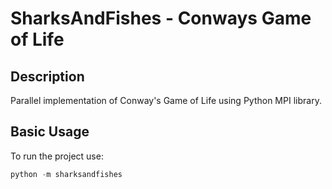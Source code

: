 # SharksAndFishes - Conways Game of Life

## Description
Parallel implementation of Conway's Game of Life using Python MPI library.

## Basic Usage
To run the project use:

```python
python -m sharksandfishes
```

